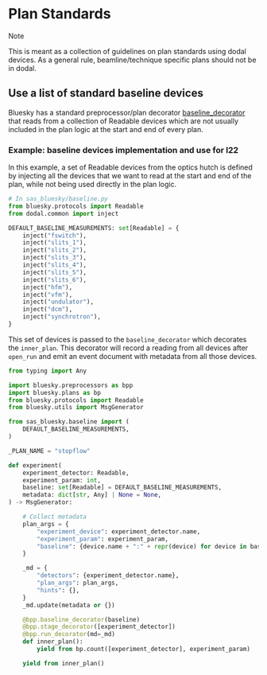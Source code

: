 # Plan Standards

> [!NOTE]
> This is meant as a collection of guidelines on plan standards using dodal devices.
> As a general rule, beamline/technique specific plans should not be in dodal.


## Use a list of standard baseline devices


Bluesky has a standard preprocessor/plan decorator [baseline_decorator](https://blueskyproject.io/bluesky/main/generated/bluesky.preprocessors.baseline_decorator.html#bluesky.preprocessors.baseline_decorator) that reads from a collection of Readable devices which are not usually included in the plan logic at the start and end of every plan.



### Example: baseline devices implementation and use for I22

In this example, a set of Readable devices from the optics hutch is defined by injecting all the devices that we want to read at the start and end of the plan, while not being used directly in the plan logic.

```python
# In sas_bluesky/baseline.py
from bluesky.protocols import Readable
from dodal.common import inject

DEFAULT_BASELINE_MEASUREMENTS: set[Readable] = {
    inject("fswitch"),
    inject("slits_1"),
    inject("slits_2"),
    inject("slits_3"),
    inject("slits_4"),
    inject("slits_5"),
    inject("slits_6"),
    inject("hfm"),
    inject("vfm"),
    inject("undulator"),
    inject("dcm"),
    inject("synchrotron"),
}
```

This set of devices is passed to the `baseline_decorator` which decorates the `inner_plan`. This decorator will record a reading from all devices after `open_run` and emit an event document with metadata from all those devices.

```python
from typing import Any

import bluesky.preprocessors as bpp
import bluesky.plans as bp
from bluesky.protocols import Readable
from bluesky.utils import MsgGenerator

from sas_bluesky.baseline import (
    DEFAULT_BASELINE_MEASUREMENTS,
)

_PLAN_NAME = "stopflow"

def experiment(
    experiment_detector: Readable,
    experiment_param: int,
    baseline: set[Readable] = DEFAULT_BASELINE_MEASUREMENTS,
    metadata: dict[str, Any] | None = None,
) -> MsgGenerator:

    # Collect metadata
    plan_args = {
        "experiment_device": experiment_detector.name,
        "experiment_param": experiment_param,
        "baseline": {device.name + ":" + repr(device) for device in baseline},
    }

    _md = {
        "detectors": {experiment_detector.name},
        "plan_args": plan_args,
        "hints": {},
    }
    _md.update(metadata or {})

    @bpp.baseline_decorator(baseline)
    @bpp.stage_decorator([experiment_detector])
    @bpp.run_decorator(md=_md)
    def inner_plan():
        yield from bp.count([experiment_detector], experiment_param)

    yield from inner_plan()
```
